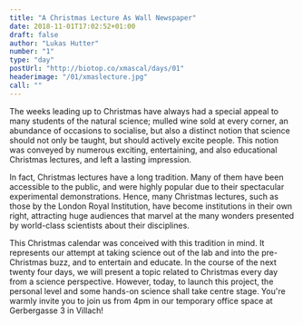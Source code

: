 ```yaml
---
title: "A Christmas Lecture As Wall Newspaper"
date: 2018-11-01T17:02:52+01:00
draft: false
author: "Lukas Hutter"
number: "1"
type: "day"
postUrl: "http://biotop.co/xmascal/days/01"
headerimage: "/01/xmaslecture.jpg"
call: ""
---
```

The weeks leading up to Christmas have always had a special appeal to many students of the natural science; mulled wine sold at every corner, an abundance of occasions to socialise, but also a distinct notion that science should not only be taught, but should actively excite people. This notion was conveyed by numerous exciting, entertaining, and also educational Christmas lectures, and left a lasting impression.

In fact, Christmas lectures have a long tradition. Many of them have been accessible to the public, and were highly popular due to their spectacular experimental demonstrations. Hence, many Christmas lectures, such as those by the London Royal Institution, have become institutions in their own right, attracting huge audiences that marvel at the many wonders presented by world-class scientists about their disciplines.

This Christmas calendar was conceived with this tradition in mind. It represents our attempt at taking science out of the lab and into the pre-Christmas buzz, and to entertain and educate. In the course of the next twenty four days, we will present a topic related to Christmas every day from a science perspective. However, today, to launch this project, the personal level and some hands-on science shall take centre stage. You're warmly invite you to join us from 4pm in our temporary office space at Gerbergasse 3 in Villach!
